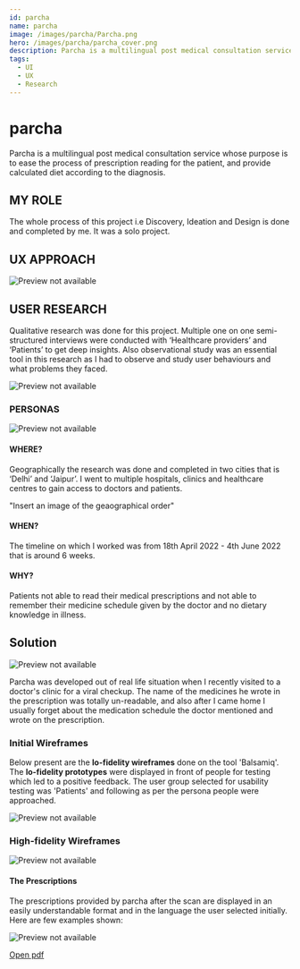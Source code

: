 ```yaml
---
id: parcha
name: parcha
image: /images/parcha/Parcha.png
hero: /images/parcha/parcha_cover.png
description: Parcha is a multilingual post medical consultation service.
tags:
  - UI
  - UX
  - Research
---
```


# parcha

Parcha is a multilingual post medical consultation service whose
purpose is to ease the process of prescription reading
for the patient, and provide calculated diet according
to the diagnosis.

## MY ROLE

The whole process of this project i.e Discovery, Ideation and Design is done and completed by me. It was a solo project.

## UX APPROACH

![Preview not available](/images/parcha/user-centered.png)

## USER RESEARCH

Qualitative research was done for this project. Multiple one on one semi-structured interviews were conducted with ‘Healthcare providers’ and ‘Patients’ to get deep insights. Also observational study was an essential tool in this research as I had to observe and study user behaviours and what problems they faced.

![Preview not available](/parcha/images/miro.jpg)

### PERSONAS

![Preview not available](/images/parcha/persona.png)

#### WHERE?

Geographically the research was done and completed in two cities that is ‘Delhi’ and ‘Jaipur’. I went to multiple hospitals, clinics and healthcare centres to gain access to doctors and patients.

"Insert an image of the geaographical order"

#### WHEN?

The timeline on which I worked was from 18th April 2022 - 4th June 2022 that is around 6 weeks.

#### WHY?

Patients not able to read their medical prescriptions and not able to remember their medicine schedule given by the doctor and no dietary knowledge in illness.

## Solution

![Preview not available](/images/parcha/Parcha.png)

Parcha was developed out of real life situation when I recently visited to a doctor's clinic for a viral checkup. The name of the medicines he wrote in the prescription was totally un-readable, and also after I came home I usually forget about the medication schedule the doctor mentioned and wrote on the prescription.

### Initial Wireframes

Below present are the **lo-fidelity wireframes** done on the tool 'Balsamiq'.
The **lo-fidelity prototypes** were displayed in front of people for testing which led to a positive feedback. The user group selected for usability testing was 'Patients' and following as per the persona people were approached.

![Preview not available](/images/parcha/lowireframe.png)

### High-fidelity Wireframes

![Preview not available](/images/parcha/initialscreens.png)

#### The Prescriptions

The prescriptions provided by parcha after the scan are displayed in an easily understandable format and in the language the user selected initially. Here are few examples shown:

![Preview not available](/images/parcha/prescriptions.png)

[Open pdf](/pdf/Parcha.pdf)
